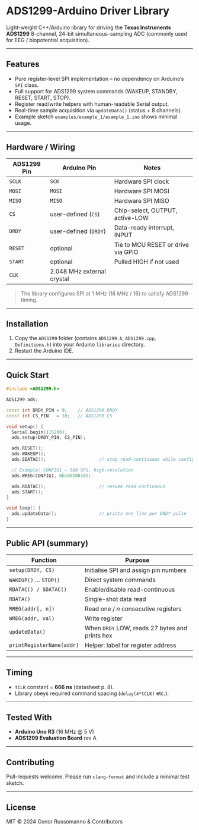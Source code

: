 # ADS1299-Arduino Driver Library

Light-weight C++/Arduino library for driving the **Texas Instruments ADS1299**
8-channel, 24-bit simultaneous-sampling ADC (commonly used for EEG /
biopotential acquisition).

---

## Features
* Pure register-level SPI implementation – no dependency on Arduino’s `SPI` class.
* Full support for ADS1299 system commands (WAKEUP, STANDBY, RESET, START, STOP).
* Register read/write helpers with human-readable Serial output.
* Real-time sample acquisition via `updateData()` (status + 8 channels).
* Example sketch `examples/example_1/example_1.ino` shows minimal usage.

---

## Hardware / Wiring

| ADS1299 Pin | Arduino Pin                  | Notes                                  |
|-------------|-----------------------------|----------------------------------------|
| `SCLK`      | `SCK`                       | Hardware SPI clock                     |
| `MOSI`      | `MOSI`                      | Hardware SPI MOSI                      |
| `MISO`      | `MISO`                      | Hardware SPI MISO                      |
| `CS`        | user-defined (`CS`)         | Chip-select, OUTPUT, active-LOW        |
| `DRDY`      | user-defined (`DRDY`)       | Data-ready interrupt, INPUT            |
| `RESET`     | optional                    | Tie to MCU RESET or drive via GPIO     |
| `START`     | optional                    | Pulled HIGH if not used                |
| `CLK`       | 2.048 MHz external crystal  |                                        |

> The library configures SPI at 1 MHz (16 MHz / 16) to satisfy ADS1299 timing.

---

## Installation

1. Copy the `ADS1299` folder (contains `ADS1299.h`, `ADS1299.cpp`,
   `Definitions.h`) into your Arduino `libraries` directory.
2. Restart the Arduino IDE.

---

## Quick Start

```cpp
#include <ADS1299.h>

ADS1299 ads;

const int DRDY_PIN = 9;    // ADS1299 DRDY
const int CS_PIN   = 10;   // ADS1299 CS

void setup() {
  Serial.begin(115200);
  ads.setup(DRDY_PIN, CS_PIN);

  ads.RESET();
  ads.WAKEUP();
  ads.SDATAC();                    // stop read-continuous while configuring

  // Example: CONFIG1 – 500 SPS, high-resolution
  ads.WREG(CONFIG1, 0b10010010);

  ads.RDATAC();                    // resume read-continuous
  ads.START();
}

void loop() {
  ads.updateData();                // prints one line per DRDY pulse
}
```

---

## Public API (summary)

| Function                 | Purpose                                           |
|--------------------------|---------------------------------------------------|
| `setup(DRDY, CS)`        | Initialise SPI and assign pin numbers             |
| `WAKEUP()` … `STOP()`    | Direct system commands                            |
| `RDATAC() / SDATAC()`    | Enable/disable read-continuous                    |
| `RDATA()`                | Single-shot data read                             |
| `RREG(addr[, n])`        | Read one / *n* consecutive registers              |
| `WREG(addr, val)`        | Write register                                    |
| `updateData()`           | When `DRDY` LOW, reads 27 bytes and prints hex    |
| `printRegisterName(addr)`| Helper: label for register address                |

---

## Timing

* `tCLK` constant = **666 ns** (datasheet p. 8).
* Library obeys required command spacing (`delay(4*tCLK)` etc.).

---

## Tested With

* **Arduino Uno R3** (16 MHz @ 5 V)  
* **ADS1299 Evaluation Board** rev A

---

## Contributing

Pull-requests welcome. Please run `clang-format` and include a minimal test
sketch.

---

## License

MIT © 2024 Conor Russomanno & Contributors
